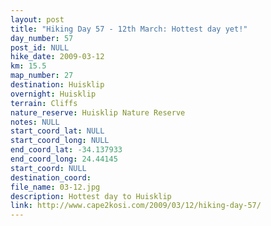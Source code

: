 ```yaml
---
layout: post
title: "Hiking Day 57 - 12th March: Hottest day yet!"
day_number: 57
post_id: NULL
hike_date: 2009-03-12
km: 15.5
map_number: 27
destination: Huisklip
overnight: Huisklip
terrain: Cliffs
nature_reserve: Huisklip Nature Reserve
notes: NULL
start_coord_lat: NULL
start_coord_long: NULL
end_coord_lat: -34.137933
end_coord_long: 24.44145
start_coord: NULL
destination_coord: 
file_name: 03-12.jpg
description: Hottest day to Huisklip
link: http://www.cape2kosi.com/2009/03/12/hiking-day-57/
---
```

